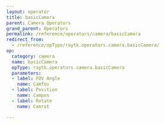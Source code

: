 ```yaml
---
layout: operator
title: basicCamera
parent: Camera Operators
grand_parent: Operators
permalink: /reference/operators/camera/basicCamera
redirect_from:
  - /reference/opType/raytk.operators.camera.basicCamera/
op:
  category: camera
  name: basicCamera
  opType: raytk.operators.camera.basicCamera
  parameters:
  - label: FOV Angle
    name: Camfov
  - label: Position
    name: Campos
  - label: Rotate
    name: Camrot

---
```


